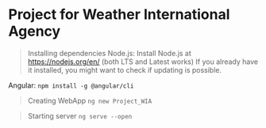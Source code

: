 # Project for Weather International Agency


> Installing dependencies
Node.js:
Install Node.js at https://nodejs.org/en/ (both LTS and Latest works)
If you already have it installed, you might want to check if updating is possible.

Angular:
`npm install -g @angular/cli`

> Creating WebApp
`ng new Project_WIA`

> Starting server
`ng serve --open`